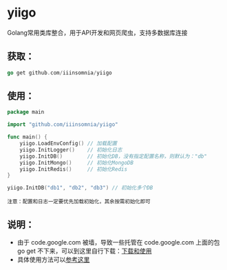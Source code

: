 # yiigo
Golang常用类库整合，用于API开发和网页爬虫，支持多数据库连接

## 获取：
```go
go get github.com/iiinsomnia/yiigo
```

## 使用：
```go
package main

import "github.com/iiinsomnia/yiigo"

func main() {
    yiigo.LoadEnvConfig() // 加载配置
    yiigo.InitLogger()    // 初始化日志
    yiigo.InitDB()        // 初始化DB，没有指定配置名称，则默认为："db"
    yiigo.InitMongo()     // 初始化MongoDB
    yiigo.InitRedis()     // 初始化Redis
}
```
```go
yiigo.InitDB("db1", "db2", "db3") // 初始化多个DB
```
```
注意：配置和日志一定要优先加载初始化，其余按需初始化即可
```

## 说明：
* 由于 code.google.com 被墙，导致一些托管在 code.google.com 上面的包 go get 不下来，可以到这里自行下载：[下载和使用](http://www.golangtc.com/download/package)
* 具体使用方法可以[参考这里](https://github.com/IIInsomnia/yiigo-example)